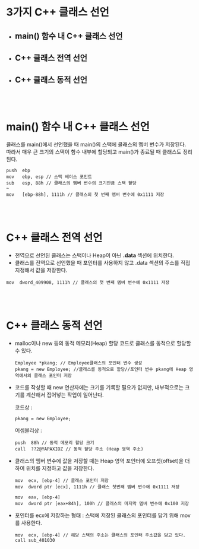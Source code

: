 # 3가지 C++ 클래스 선언

- ## main() 함수 내 C++ 클래스 선언
- ## C++ 클래스 전역 선언
- ## C++ 클래스 동적 선언

</br></br>

# main() 함수 내 C++ 클래스 선언

클래스를 main()에서 선언했을 때 main()의 스택에 클래스의 멤버 변수가 저장된다. </br>
따라서 매우 큰 크기의 스택이 함수 내부에 할당되고 main()가 종료될 때 클래스도 정리된다.

```
push  ebp
mov   ebp, esp // 스택 베이스 포인트
sub   esp, 88h // 클래스의 멤버 변수의 크기만큼 스택 할당
~
mov   [ebp-88h], 1111h // 클래스의 첫 번째 멤버 변수에 0x1111 저장
```

</br></br>

# C++ 클래스 전역 선언

- 전역으로 선언된 클래스는 스택이나 Heap이 아닌 **.data** 섹션에 위치한다.
- 클래스를 전역으로 선언했을 때 포인터를 사용하지 않고 .data 섹션의 주소를 직접 지정해서 값을 저장한다.</br>
```
mov  dword_409908, 1111h // 클래스의 첫 번째 멤버 변수에 0x1111 저장
```

</br></br>

# C++ 클래스 동적 선언

- malloc이나 new 등의 동적 메모리(Heap) 할당 코드로 클래스를 동적으로 할당할 수 있다.

	```{.cpp}
	Employee *pkang; // Employee클래스의 포인터 변수 생성
	pkang = new Employee; //클래스를 동적으로 할당//포인터 변수 pkang에 Heap 영역에서의 클래스 포인터 저장
    ```
- 코드를 작성할 때 new 연산자에는 크기를 기록할 필요가 없지만, 내부적으로는 크기를 계산해서 집어넣는 작업이 일어난다.
	
	코드상 : 
    ```{.cpp}
    pkang = new Employee;
    ```
	어셈블리상 : 
    ```
    push  88h // 동적 메모리 할당 크기
	call  ??2@YAPAXIOZ // 동적 할당 주소 (Heap 영역 주소)
    ```
- 클래스의 멤버 변수에 값을 저장할 때는 Heap 영역 포인터에 오프셋(offset)을 더하여 위치를 지정하고 값을 저장한다.
	```
	mov  ecx, [ebp-4] // 클래스 포인터 저장
	mov  dword ptr [ecx], 1111h // 클래스 첫번째 멤버 변수에 0x1111 저장

	mov  eax, [ebp-4]
	mov  dword ptr [eax+84h], 100h // 클래스의 마지막 멤버 변수에 0x100 저장
    ```
- 포인터를 ecx에 저장하는 형태 : 스택에 저장된 클래스의 포인터를 담기 위해 mov를 사용한다.
	```
	mov  ecx, [ebp-4] // 해당 스택의 주소는 클래스의 포인터 주소값을 담고 있다.
	call sub_401030
    ```